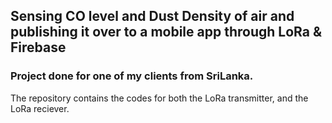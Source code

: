 ## Sensing CO level and Dust Density of air and publishing it over to a mobile app through LoRa & Firebase

### Project done for one of my clients from SriLanka.

The repository contains the codes for both the LoRa transmitter, and the LoRa reciever.
